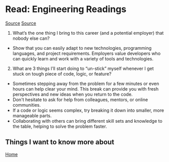 # Read: Engineering Readings

[Source](https://anthony-moore.medium.com/pretend-your-time-is-worth-1-000-hour-and-youll-become-100x-more-productive-6ab2302b8e8c)
[Source](https://www.mindtools.com/a3mi00v/5-whys)

1. What’s the one thing I bring to this career (and a potential employer) that nobody else can?

- Show that you can easily adapt to new technologies, programming languages, and project requirements. Employers value developers who can quickly learn and work with a variety of tools and technologies.

2. What are 3 things I’ll start doing to “un-stick” myself whenever I get stuck on tough piece of code, logic, or feature?

- Sometimes stepping away from the problem for a few minutes or even hours can help clear your mind. This break can provide you with fresh perspectives and new ideas when you return to the code.
- Don't hesitate to ask for help from colleagues, mentors, or online communities.
- If a code or logic seems complex, try breaking it down into smaller, more manageable parts.
- Collaborating with others can bring different skill sets and knowledge to the table, helping to solve the problem faster.

## Things I want to know more about

[Home](https://sfpagalan.github.io/reading-notes/)